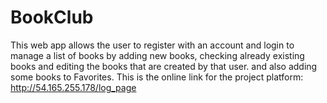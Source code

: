 # BookClub
This web app allows the user to register with an account and login to manage a list of books by adding new books, checking already existing books and editing the books that are created by that user. and also adding some books to Favorites.
This is the online link for the project platform:
http://54.165.255.178/log_page
